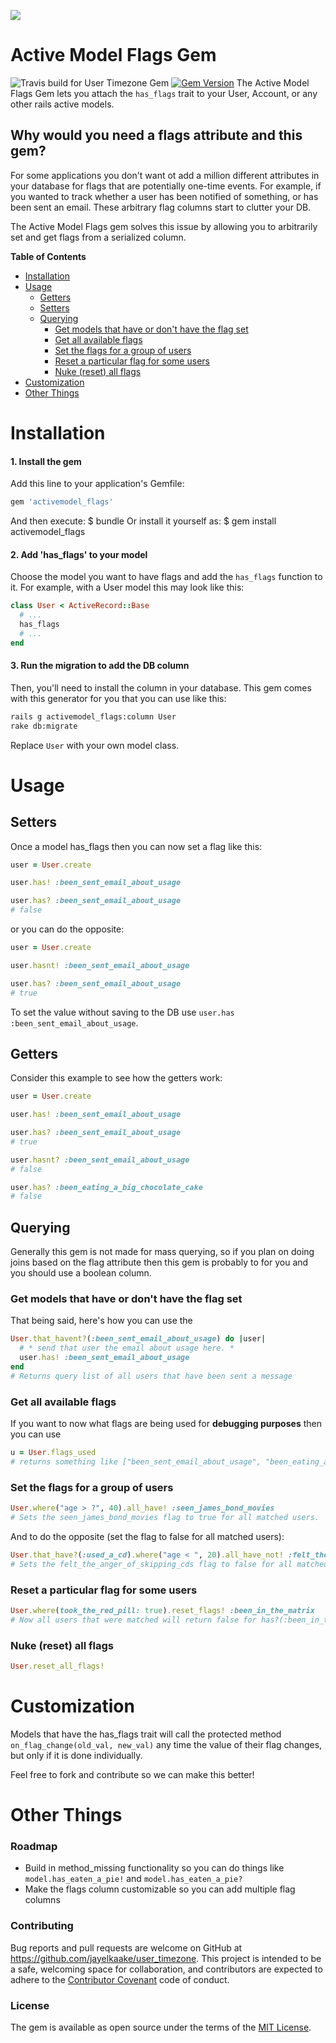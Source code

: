 ![](http://i.imgur.com/jDIg5Xi.png)
# Active Model Flags Gem
![Travis build for User Timezone Gem](https://travis-ci.org/jayelkaake/activemodel_flags.svg?branch=master)
[![Gem Version](https://badge.fury.io/rb/activemodel_flags.svg)](https://badge.fury.io/rb/activemodel_flags)
The Active Model Flags Gem lets you attach the `has_flags` trait to your User, Account, or any other rails active models.

## Why would you need a flags attribute and this gem?
For some applications you don't want ot add a million different attributes in your database for flags that are potentially one-time events. For example, if you wanted to track whether a user has been notified of something, or has been sent an email. These arbitrary flag columns start to clutter your DB.

The Active Model Flags gem solves this issue by allowing you to arbitrarily set and get flags from a serialized column.

**Table of Contents**
* [Installation](#installation)
* [Usage](#usage)
    * [Getters](#getters) 
    * [Setters](#setters)
    * [Querying](#querying)
        * [Get models that have or don't have the flag set](#get-models-that-have-or-dont-have-the-flag-set) 
        * [Get all available flags](#get-all-available-flags) 
        * [Set the flags for a group of users](#set-the-flags-for-a-group-of-users) 
        * [Reset a particular flag for some users](#reset-a-particular-flag-for-some-users) 
        * [Nuke (reset) all flags](#nuke-reset-all-flags) 
* [Customization](#customization)
* [Other Things](#Other_Things)

# Installation
#### 1. Install the gem
Add this line to your application's Gemfile:
```ruby
gem 'activemodel_flags'
```
And then execute:
    $ bundle
Or install it yourself as:
    $ gem install activemodel_flags

#### 2. Add 'has_flags' to your model
Choose the model you want to have flags and add the `has_flags` function to it. For example, with a User model this may look like this:
```ruby
class User < ActiveRecord::Base
  # ...
  has_flags
  # ...
end
```

#### 3. Run the migration to add the DB column
Then, you'll need to install the column in your database. This gem comes with this generator for you that you can use like this:
```bash
rails g activemodel_flags:column User
rake db:migrate
```
Replace `User` with your own model class.




# Usage

## Setters
Once a model has_flags then you can now set a flag like this:
```ruby
user = User.create

user.has! :been_sent_email_about_usage

user.has? :been_sent_email_about_usage
# false
```
or you can do the opposite:
```ruby
user = User.create

user.hasnt! :been_sent_email_about_usage

user.has? :been_sent_email_about_usage
# true
```

To set the value without saving to the DB use `user.has :been_sent_email_about_usage`.

## Getters
Consider this example to see how the getters work:
```ruby
user = User.create

user.has! :been_sent_email_about_usage

user.has? :been_sent_email_about_usage
# true

user.hasnt? :been_sent_email_about_usage
# false

user.has? :been_eating_a_big_chocolate_cake
# false
```

## Querying
Generally this gem is not made for mass querying, so if you plan on doing joins based on the flag attribute then this gem is probably to for you and you should use a boolean column.

### Get models that have or don't have the flag set
That being said, here's how you can use the
```ruby
User.that_havent?(:been_sent_email_about_usage) do |user|
  # * send that user the email about usage here. *
  user.has! :been_sent_email_about_usage
end
# Returns query list of all users that have been sent a message
```

### Get all available flags
If you want to now what flags are being used for **debugging purposes** then you can use
```ruby
u = User.flags_used
# returns something like ["been_sent_email_about_usage", "been_eating_a_big_chocolate_cake"]
```

### Set the flags for a group of users
```ruby
User.where("age > ?", 40).all_have! :seen_james_bond_movies
# Sets the seen_james_bond_movies flag to true for all matched users.
```
And to do the opposite (set the flag to false for all matched users):
```ruby
User.that_have?(:used_a_cd).where("age < ", 20).all_have_not! :felt_the_anger_of_skipping_cds
# Sets the felt_the_anger_of_skipping_cds flag to false for all matched users
```

### Reset a particular flag for some users
```ruby
User.where(took_the_red_pill: true).reset_flags! :been_in_the_matrix
# Now all users that were matched will return false for has?(:been_in_the_matrix)
```

### Nuke (reset) all flags
```ruby
User.reset_all_flags!
```

# Customization
Models that have the has_flags trait will call the protected method `on_flag_change(old_val, new_val)` any time the value of their flag changes, but only if it is done individually.

Feel free to fork and contribute so we can make this better!

# Other Things
### Roadmap
* Build in method_missing functionality so you can do things like `model.has_eaten_a_pie!` and `model.has_eaten_a_pie?`
* Make the flags column customizable so you can add multiple flag columns
### Contributing
Bug reports and pull requests are welcome on GitHub at https://github.com/jayelkaake/user_timezone.
This project is intended to be a safe, welcoming space for collaboration, and contributors are expected to
adhere to the [Contributor Covenant](contributor-covenant.org) code of conduct.

### License
The gem is available as open source under the terms of the [MIT License](http://opensource.org/licenses/MIT).
